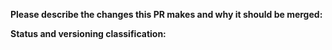 **Please describe the changes this PR makes and why it should be merged:**

**Status and versioning classification:**

<!--
Please move lines that apply to you out of the comment:
- Code changes have been tested locally, or there are no code changes
- I know how to update typings and have done so, or typings don't need updating
- This PR changes the projects's interface (inbuilt methods or parameters added)
- This PR includes breaking changes (methods removed or renamed, parameters moved or removed)
- This PR **only** includes non-code changes, like changes to documentation, README, etc.
-->
